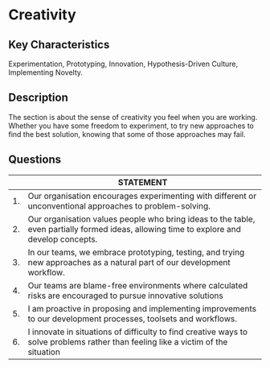# Creativity

## Key Characteristics
Experimentation, Prototyping, Innovation, Hypothesis-Driven Culture, Implementing Novelty.

## Description
The section is about the sense of creativity you feel when you are working. Whether you have some freedom to experiment, to try new approaches to find the best solution, knowing that some of those approaches may fail.

## Questions
| | STATEMENT  	|
|--- |---	|
| 1. | Our organisation encourages experimenting with different or unconventional approaches to problem-solving.	|
| 2. | Our organisation values people who bring ideas to the table, even partially formed ideas, allowing time to explore and develop concepts. |
| 3. | In our teams, we embrace prototyping, testing, and trying new approaches as a natural part of our development workflow. |
| 4. | Our teams are blame-free environments where calculated risks are encouraged to pursue innovative solutions	
| 5. | I am proactive in proposing and implementing improvements to our development processes, toolsets and workflows. |
| 6. | I innovate in situations of difficulty to find creative ways to solve problems rather than feeling like a victim of the situation |

